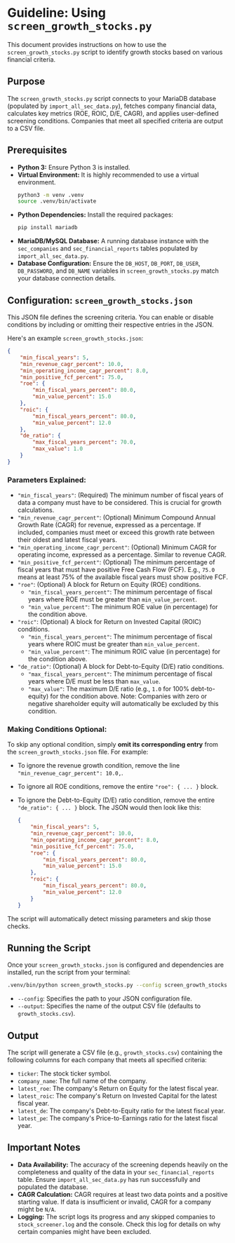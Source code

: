 # Guideline: Using `screen_growth_stocks.py`

This document provides instructions on how to use the `screen_growth_stocks.py` script to identify growth stocks based on various financial criteria.

## Purpose

The `screen_growth_stocks.py` script connects to your MariaDB database (populated by `import_all_sec_data.py`), fetches company financial data, calculates key metrics (ROE, ROIC, D/E, CAGR), and applies user-defined screening conditions. Companies that meet all specified criteria are output to a CSV file.

## Prerequisites

*   **Python 3:** Ensure Python 3 is installed.
*   **Virtual Environment:** It is highly recommended to use a virtual environment.
    ```bash
    python3 -m venv .venv
    source .venv/bin/activate
    ```
*   **Python Dependencies:** Install the required packages:
    ```bash
    pip install mariadb
    ```
*   **MariaDB/MySQL Database:** A running database instance with the `sec_companies` and `sec_financial_reports` tables populated by `import_all_sec_data.py`.
*   **Database Configuration:** Ensure the `DB_HOST`, `DB_PORT`, `DB_USER`, `DB_PASSWORD`, and `DB_NAME` variables in `screen_growth_stocks.py` match your database connection details.

## Configuration: `screen_growth_stocks.json`

This JSON file defines the screening criteria. You can enable or disable conditions by including or omitting their respective entries in the JSON.

Here's an example `screen_growth_stocks.json`:

```json
{
    "min_fiscal_years": 5,
    "min_revenue_cagr_percent": 10.0,
    "min_operating_income_cagr_percent": 8.0,
    "min_positive_fcf_percent": 75.0,
    "roe": {
        "min_fiscal_years_percent": 80.0,
        "min_value_percent": 15.0
    },
    "roic": {
        "min_fiscal_years_percent": 80.0,
        "min_value_percent": 12.0
    },
    "de_ratio": {
        "max_fiscal_years_percent": 70.0,
        "max_value": 1.0
    }
}
```

### Parameters Explained:

*   `"min_fiscal_years"`: (Required) The minimum number of fiscal years of data a company must have to be considered. This is crucial for growth calculations.
*   `"min_revenue_cagr_percent"`: (Optional) Minimum Compound Annual Growth Rate (CAGR) for revenue, expressed as a percentage. If included, companies must meet or exceed this growth rate between their oldest and latest fiscal years.
*   `"min_operating_income_cagr_percent"`: (Optional) Minimum CAGR for operating income, expressed as a percentage. Similar to revenue CAGR.
*   `"min_positive_fcf_percent"`: (Optional) The minimum percentage of fiscal years that must have positive Free Cash Flow (FCF). E.g., `75.0` means at least 75% of the available fiscal years must show positive FCF.
*   `"roe"`: (Optional) A block for Return on Equity (ROE) conditions.
    *   `"min_fiscal_years_percent"`: The minimum percentage of fiscal years where ROE must be greater than `min_value_percent`.
    *   `"min_value_percent"`: The minimum ROE value (in percentage) for the condition above.
*   `"roic"`: (Optional) A block for Return on Invested Capital (ROIC) conditions.
    *   `"min_fiscal_years_percent"`: The minimum percentage of fiscal years where ROIC must be greater than `min_value_percent`.
    *   `"min_value_percent"`: The minimum ROIC value (in percentage) for the condition above.
*   `"de_ratio"`: (Optional) A block for Debt-to-Equity (D/E) ratio conditions.
    *   `"max_fiscal_years_percent"`: The minimum percentage of fiscal years where D/E must be less than `max_value`.
    *   `"max_value"`: The maximum D/E ratio (e.g., `1.0` for 100% debt-to-equity) for the condition above. Note: Companies with zero or negative shareholder equity will automatically be excluded by this condition.

### Making Conditions Optional:

To skip any optional condition, simply **omit its corresponding entry** from the `screen_growth_stocks.json` file. For example:

*   To ignore the revenue growth condition, remove the line `"min_revenue_cagr_percent": 10.0,`.
*   To ignore all ROE conditions, remove the entire `"roe": { ... }` block.
*   To ignore the Debt-to-Equity (D/E) ratio condition, remove the entire `"de_ratio": { ... }` block. The JSON would then look like this:

    ```json
    {
        "min_fiscal_years": 5,
        "min_revenue_cagr_percent": 10.0,
        "min_operating_income_cagr_percent": 8.0,
        "min_positive_fcf_percent": 75.0,
        "roe": {
            "min_fiscal_years_percent": 80.0,
            "min_value_percent": 15.0
        },
        "roic": {
            "min_fiscal_years_percent": 80.0,
            "min_value_percent": 12.0
        }
    }
    ```

The script will automatically detect missing parameters and skip those checks.

## Running the Script

Once your `screen_growth_stocks.json` is configured and dependencies are installed, run the script from your terminal:

```bash
.venv/bin/python screen_growth_stocks.py --config screen_growth_stocks.json --output growth_stocks.csv
```

*   `--config`: Specifies the path to your JSON configuration file.
*   `--output`: Specifies the name of the output CSV file (defaults to `growth_stocks.csv`).

## Output

The script will generate a CSV file (e.g., `growth_stocks.csv`) containing the following columns for each company that meets all specified criteria:

*   `ticker`: The stock ticker symbol.
*   `company_name`: The full name of the company.
*   `latest_roe`: The company's Return on Equity for the latest fiscal year.
*   `latest_roic`: The company's Return on Invested Capital for the latest fiscal year.
*   `latest_de`: The company's Debt-to-Equity ratio for the latest fiscal year.
*   `latest_pe`: The company's Price-to-Earnings ratio for the latest fiscal year.

## Important Notes

*   **Data Availability:** The accuracy of the screening depends heavily on the completeness and quality of the data in your `sec_financial_reports` table. Ensure `import_all_sec_data.py` has run successfully and populated the database.
*   **CAGR Calculation:** CAGR requires at least two data points and a positive starting value. If data is insufficient or invalid, CAGR for a company might be `N/A`.
*   **Logging:** The script logs its progress and any skipped companies to `stock_screener.log` and the console. Check this log for details on why certain companies might have been excluded.
